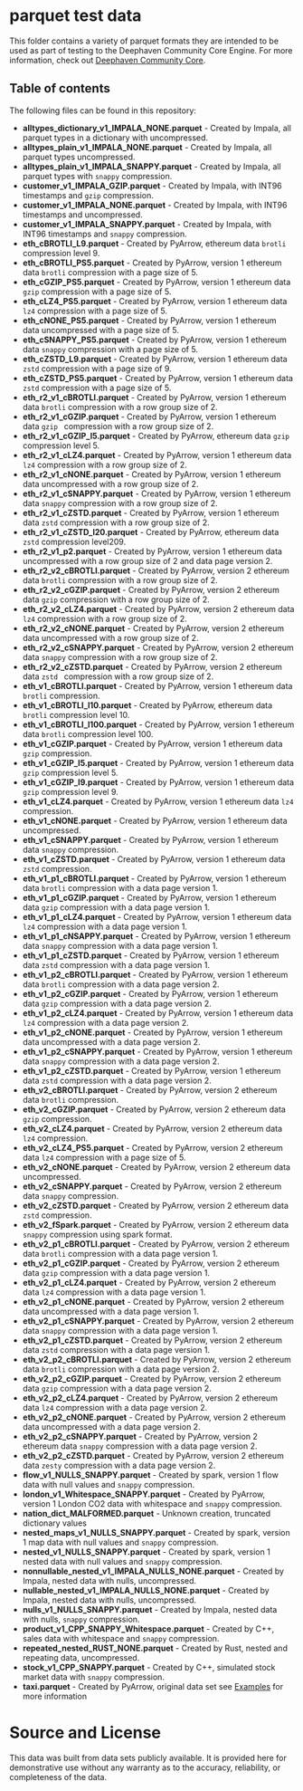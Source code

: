 # parquet test data

This folder contains a variety of parquet formats they are intended to be used as part of testing to the Deephaven Community Core Engine. For more information, check out [Deephaven Community Core](https://github.com/deephaven/deephaven-core).


## Table of contents

The following files can be found in this repository:

 - **alltypes_dictionary_v1_IMPALA_NONE.parquet** - Created by Impala, all parquet types in a dictionary with uncompressed. 
 - **alltypes_plain_v1_IMPALA_NONE.parquet** - Created by Impala, all parquet types uncompressed. 
 - **alltypes_plain_v1_IMPALA_SNAPPY.parquet** - Created by Impala, all parquet types with `snappy` compression.
 - **customer_v1_IMPALA_GZIP.parquet** - Created by Impala, with INT96 timestamps and `gzip` compression.
 - **customer_v1_IMPALA_NONE.parquet** - Created by Impala, with INT96 timestamps and uncompressed.
 - **customer_v1_IMPALA_SNAPPY.parquet** - Created by Impala, with INT96 timestamps and `snappy` compression.
 - **eth_cBROTLI_L9.parquet** - Created by PyArrow, ethereum data `brotli` compression level 9.
 - **eth_cBROTLI_PS5.parquet** - Created by PyArrow, version 1 ethereum data `brotli` compression with a page size of 5. 
 - **eth_cGZIP_PS5.parquet** - Created by PyArrow, version 1 ethereum data `gzip` compression with a page size of 5. 
 - **eth_cLZ4_PS5.parquet** - Created by PyArrow, version 1 ethereum data `lz4` compression with a page size of 5. 
 - **eth_cNONE_PS5.parquet** - Created by PyArrow, version 1 ethereum data uncompressed with a page size of 5. 
 - **eth_cSNAPPY_PS5.parquet** - Created by PyArrow, version 1 ethereum data `snappy` compression with a page size of 5. 
 - **eth_cZSTD_L9.parquet** -  Created by PyArrow, version 1 ethereum data `zstd` compression with a page size of 9. 
 - **eth_cZSTD_PS5.parquet** - Created by PyArrow, version 1 ethereum data `zstd` compression with a page size of 5. 
 - **eth_r2_v1_cBROTLI.parquet** - Created by PyArrow, version 1 ethereum data `brotli` compression with a row group size of 2. 
 - **eth_r2_v1_cGZIP.parquet** - Created by PyArrow, version 1 ethereum data `gzip ` compression with a row group size of 2. 
 - **eth_r2_v1_cGZIP_l5.parquet** - Created by PyArrow, ethereum data `gzip` compression level 5.
 - **eth_r2_v1_cLZ4.parquet** - Created by PyArrow, version 1 ethereum data `lz4` compression with a row group size of 2. 
 - **eth_r2_v1_cNONE.parquet** - Created by PyArrow, version 1 ethereum data uncompressed with a row group size of 2. 
 - **eth_r2_v1_cSNAPPY.parquet** - Created by PyArrow, version 1 ethereum data `snappy` compression with a row group size of 2. 
 - **eth_r2_v1_cZSTD.parquet** - Created by PyArrow, version 1 ethereum data `zstd` compression with a row group size of 2. 
 - **eth_r2_v1_cZSTD_l20.parquet** - Created by PyArrow, ethereum data `zstd` compression level209.
 - **eth_r2_v1_p2.parquet** - Created by PyArrow, version 1 ethereum data uncompressed with a row group size of 2 and data page version 2. 
 - **eth_r2_v2_cBROTLI.parquet** - Created by PyArrow, version 2 ethereum data `brotli` compression with a row group size of 2. 
 - **eth_r2_v2_cGZIP.parquet** - Created by PyArrow, version 2 ethereum data `gzip` compression with a row group size of 2. 
 - **eth_r2_v2_cLZ4.parquet** - Created by PyArrow, version 2 ethereum data `lz4` compression with a row group size of 2. 
 - **eth_r2_v2_cNONE.parquet** - Created by PyArrow, version 2 ethereum data uncompressed with a row group size of 2. 
 - **eth_r2_v2_cSNAPPY.parquet** - Created by PyArrow, version 2 ethereum data `snappy` compression with a row group size of 2. 
 - **eth_r2_v2_cZSTD.parquet** - Created by PyArrow, version 2 ethereum data `zstd ` compression with a row group size of 2. 
 - **eth_v1_cBROTLI.parquet** - Created by PyArrow, version 1 ethereum data `brotli` compression. 
 - **eth_v1_cBROTLI_l10.parquet** - Created by PyArrow, ethereum data `brotli` compression level 10.
 - **eth_v1_cBROTLI_l100.parquet** - Created by PyArrow, version 1 ethereum data `brotli` compression level 100.
 - **eth_v1_cGZIP.parquet** - Created by PyArrow, version 1 ethereum data `gzip` compression. 
 - **eth_v1_cGZIP_l5.parquet** - Created by PyArrow, version 1 ethereum data `gzip` compression level 5.
 - **eth_v1_cGZIP_l9.parquet** - Created by PyArrow, version 1 ethereum data `gzip` compression level 9.
 - **eth_v1_cLZ4.parquet** - Created by PyArrow, version 1 ethereum data `lz4` compression. 
 - **eth_v1_cNONE.parquet** - Created by PyArrow, version 1 ethereum data uncompressed. 
 - **eth_v1_cSNAPPY.parquet** - Created by PyArrow, version 1 ethereum data `snappy` compression. 
 - **eth_v1_cZSTD.parquet** - Created by PyArrow, version 1 ethereum data `zstd` compression. 
 - **eth_v1_p1_cBROTLI.parquet** - Created by PyArrow, version 1 ethereum data `brotli` compression with a data page version 1.
 - **eth_v1_p1_cGZIP.parquet** - Created by PyArrow, version 1 ethereum data `gzip` compression with a data page version 1.
 - **eth_v1_p1_cLZ4.parquet** - Created by PyArrow, version 1 ethereum data `lz4` compression with a data page version 1.
 - **eth_v1_p1_cNSAPPY.parquet** - Created by PyArrow, version 1 ethereum data `snappy` compression with a data page version 1.
 - **eth_v1_p1_cZSTD.parquet** - Created by PyArrow, version 1 ethereum data `zstd` compression with a data page version 1.
 - **eth_v1_p2_cBROTLI.parquet** - Created by PyArrow, version 1 ethereum data `brotli` compression with a data page version 2.
 - **eth_v1_p2_cGZIP.parquet** - Created by PyArrow, version 1 ethereum data `gzip` compression with a data page version 2.
 - **eth_v1_p2_cLZ4.parquet** - Created by PyArrow, version 1 ethereum data `lz4` compression with a data page version 2.
 - **eth_v1_p2_cNONE.parquet** - Created by PyArrow, version 1 ethereum data uncompressed with a data page version 2.
 - **eth_v1_p2_cSNAPPY.parquet** - Created by PyArrow, version 1 ethereum data `snappy` compression with a data page version 2.
 - **eth_v1_p2_cZSTD.parquet** - Created by PyArrow, version 1 ethereum data `zstd` compression with a data page version 2.
 - **eth_v2_cBROTLI.parquet** - Created by PyArrow, version 2 ethereum data `brotli` compression.
 - **eth_v2_cGZIP.parquet** - Created by PyArrow, version 2 ethereum data `gzip` compression.
 - **eth_v2_cLZ4.parquet** - Created by PyArrow, version 2 ethereum data `lz4` compression.
 - **eth_v2_cLZ4_PS5.parquet** - Created by PyArrow, version 2 ethereum data `lz4` compression with a page size of 5.
 - **eth_v2_cNONE.parquet** - Created by PyArrow, version 2 ethereum data uncompressed.
 - **eth_v2_cSNAPPY.parquet** - Created by PyArrow, version 2 ethereum data `snappy` compression.
 - **eth_v2_cZSTD.parquet** - Created by PyArrow, version 2 ethereum data `zstd` compression.
 - **eth_v2_fSpark.parquet** - Created by PyArrow, version 2 ethereum data `snappy` compression using spark format.
 - **eth_v2_p1_cBROTLI.parquet** - Created by PyArrow, version 2 ethereum data `brotli` compression with a data page version 1.
 - **eth_v2_p1_cGZIP.parquet** - Created by PyArrow, version 2 ethereum data `gzip` compression with a data page version 1.
 - **eth_v2_p1_cLZ4.parquet** - Created by PyArrow, version 2 ethereum data `lz4` compression with a data page version 1.
 - **eth_v2_p1_cNONE.parquet** - Created by PyArrow, version 2 ethereum data uncompressed with a data page version 1.
 - **eth_v2_p1_cSNAPPY.parquet** - Created by PyArrow, version 2 ethereum data `snappy` compression with a data page version 1.
 - **eth_v2_p1_cZSTD.parquet** - Created by PyArrow, version 2 ethereum data `zstd` compression with a data page version 1.
 - **eth_v2_p2_cBROTLI.parquet** - Created by PyArrow, version 2 ethereum data `brotli` compression with a data page version 2.
 - **eth_v2_p2_cGZIP.parquet** - Created by PyArrow, version 2 ethereum data `gzip` compression with a data page version 2.
 - **eth_v2_p2_cLZ4.parquet** - Created by PyArrow, version 2 ethereum data `lz4` compression with a data page version 2.
 - **eth_v2_p2_cNONE.parquet** - Created by PyArrow, version 2 ethereum data uncompressed with a data page version 2.
 - **eth_v2_p2_cSNAPPY.parquet** - Created by PyArrow, version 2 ethereum data `snappy` compression with a data page version 2.
 - **eth_v2_p2_cZSTD.parquet** - Created by PyArrow, version 2 ethereum data `zesty` compression with a data page version 2.
 - **flow_v1_NULLS_SNAPPY.parquet** - Created by spark, version 1 flow data with null values and `snappy` compression.
 - **london_v1_Whitespace_SNAPPY.parquet** - Created by PyArrow, version 1 London CO2 data with whitespace and `snappy` compression.
 - **nation_dict_MALFORMED.parquet** - Unknown creation, truncated dictionary values
 - **nested_maps_v1_NULLS_SNAPPY.parquet** - Created by spark, version 1 map data with null values and `snappy` compression.
 - **nested_v1_NULLS_SNAPPY.parquet** - Created by spark, version 1 nested data with null values and `snappy` compression.
 - **nonnullable_nested_v1_IMPALA_NULLS_NONE.parquet** - Created by Impala, nested data with nulls, uncompressed.
 - **nullable_nested_v1_IMPALA_NULLS_NONE.parquet** - Created by Impala, nested data with nulls, uncompressed.
 - **nulls_v1_NULLS_SNAPPY.parquet** -  Created by Impala, nested data with nulls, `snappy` compression.
 - **product_v1_CPP_SNAPPY_Whitespace.parquet** - Created by C++, sales data with whitespace and `snappy` compression.
 - **repeated_nested_RUST_NONE.parquet** - Created by Rust, nested and repeating data, uncompressed.
 - **stock_v1_CPP_SNAPPY.parquet** - Created by C++, simulated stock market data with `snappy` compression.
 - **taxi.parquet** - Created by PyArrow, original data set see [Examples](https://github.com/deephaven/examples/tree/main/taxi) for more information



# Source and License

This data was built from data sets publicly available. It is provided here for demonstrative use without any warranty as to the accuracy, reliability, or completeness of the data.
